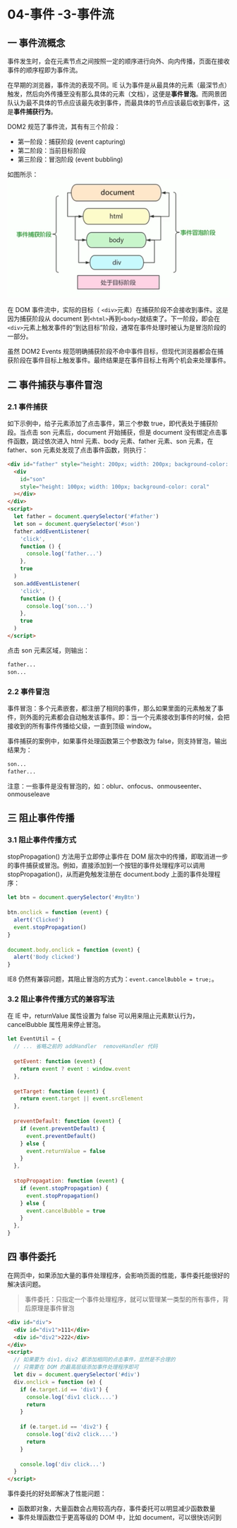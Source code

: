 # 04-事件 -3-事件流

## 一 事件流概念

事件发生时，会在元素节点之间按照一定的顺序进行向外、向内传播，页面在接收事件的顺序程即为事件流。

在早期的浏览器，事件流的表现不同。IE 认为事件是从最具体的元素（最深节点）触发，然后向外传播至没有那么具体的元素（文档），这便是**事件冒泡**。而网景团队认为最不具体的节点应该最先收到事件，而最具体的节点应该最后收到事件，这是**事件捕获行为**。

DOM2 规范了事件流，其有有三个阶段：

- 第一阶段：捕获阶段 (event capturing)
- 第二阶段：当前目标阶段
- 第三阶段：冒泡阶段 (event bubbling)

如图所示：
![事件流](../images/dom/02.png)

在 DOM 事件流中，实际的目标（ `<div>`元素）在捕获阶段不会接收到事件。这是因为捕获阶段从 document 到`<html>`再到`<body>`就结束了。下一阶段，即会在`<div>`元素上触发事件的“到达目标”阶段，通常在事件处理时被认为是冒泡阶段的一部分。

虽然 DOM2 Events 规范明确捕获阶段不命中事件目标，但现代浏览器都会在捕获阶段在事件目标上触发事件。最终结果是在事件目标上有两个机会来处理事件。

## 二 事件捕获与事件冒泡

### 2.1 事件捕获

如下示例中，给子元素添加了点击事件，第三个参数 true，即代表处于捕获阶段。当点击 son 元素后，document 开始捕获，但是 document 没有绑定点击事件函数，跳过依次进入 html 元素、body 元素、father 元素、son 元素，在 father、son 元素处发现了点击事件函数，则执行：

```html
<div id="father" style="height: 200px; width: 200px; background-color: aqua">
  <div
    id="son"
    style="height: 100px; width: 100px; background-color: coral"
  ></div>
</div>
<script>
  let father = document.querySelector('#father')
  let son = document.querySelector('#son')
  father.addEventListener(
    'click',
    function () {
      console.log('father...')
    },
    true
  )
  son.addEventListener(
    'click',
    function () {
      console.log('son...')
    },
    true
  )
</script>
```

点击 son 元素区域，则输出：

```txt
father...
son...
```

### 2.2 事件冒泡

事件冒泡：多个元素嵌套，都注册了相同的事件，那么如果里面的元素触发了事件，则外面的元素都会自动触发该事件。即：当一个元素接收到事件的时候，会把接收到的所有事件传播给父级，一直到顶级 window。

事件捕获的案例中，如果事件处理函数第三个参数改为 false，则支持冒泡，输出结果为：

```txt
son...
father...
```

注意：一些事件是没有冒泡的，如：oblur、onfocus、onmouseenter、onmouseleave

## 三 阻止事件传播

### 3.1 阻止事件传播方式

stopPropagation() 方法用于立即停止事件在 DOM 层次中的传播，即取消进一步的事件捕获或冒泡。例如，直接添加到一个按钮的事件处理程序可以调用 stopPropagation()，从而避免触发注册在 document.body 上面的事件处理程序：

```js
let btn = document.querySelector('#myBtn')

btn.onclick = function (event) {
  alert('Clicked')
  event.stopPropagation()
}

document.body.onclick = function (event) {
  alert('Body clicked')
}
```

IE8 仍然有兼容问题，其阻止冒泡的方式为：`event.cancelBubble = true;`。

### 3.2 阻止事件传播方式的兼容写法

在 IE 中，returnValue 属性设置为 false 可以用来阻止元素默认行为，cancelBubble 属性用来停止冒泡。

```js
let EventUtil = {
  // ... 省略之前的 addHandler  removeHandler 代码

  getEvent: function (event) {
    return event ? event : window.event
  },

  getTarget: function (event) {
    return event.target || event.srcElement
  },

  preventDefault: function (event) {
    if (event.preventDefault) {
      event.preventDefault()
    } else {
      event.returnValue = false
    }
  },

  stopPropagation: function (event) {
    if (event.stopPropagation) {
      event.stopPropagation()
    } else {
      event.cancelBubble = true
    }
  },
}
```

## 四 事件委托

在网页中，如果添加大量的事件处理程序，会影响页面的性能，事件委托能很好的解决该问题。

> 事件委托：只指定一个事件处理程序，就可以管理某一类型的所有事件，背后原理是事件冒泡

```html
<div id="div">
  <div id="div1">111</div>
  <div id="div2">222</div>
</div>
<script>
  // 如果要为 div1，div2 都添加相同的点击事件，显然是不合理的
  // 只需要在 DOM 的最高层级添加事件处理程序即可
  let div = document.querySelector('#div')
  div.onclick = function (e) {
    if (e.target.id == 'div1') {
      console.log('div1 click....')
      return
    }

    if (e.target.id == 'div2') {
      console.log('div2 click....')
      return
    }

    console.log('div click...')
  }
</script>
```

事件委托的好处即解决了性能问题：

- 函数即对象，大量函数会占用较高内存，事件委托可以明显减少函数数量
- 事件处理函数位于更高等级的 DOM 中，比如 document，可以很快访问到
